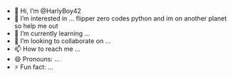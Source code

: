 - 👋 Hi, I’m @HarlyBoy42
- 👀 I’m interested in ... flipper zero codes python and im on another planet so help me out
- 🌱 I’m currently learning ...
- 💞️ I’m looking to collaborate on ...
- 📫 How to reach me ...
- 😄 Pronouns: ...
- ⚡ Fun fact: ...

<!---
HarlyBoy42/HarlyBoy42 is a ✨ special ✨ repository because its `README.md` (this file) appears on your GitHub profile.
You can click the Preview link to take a look at your changes.
--->
